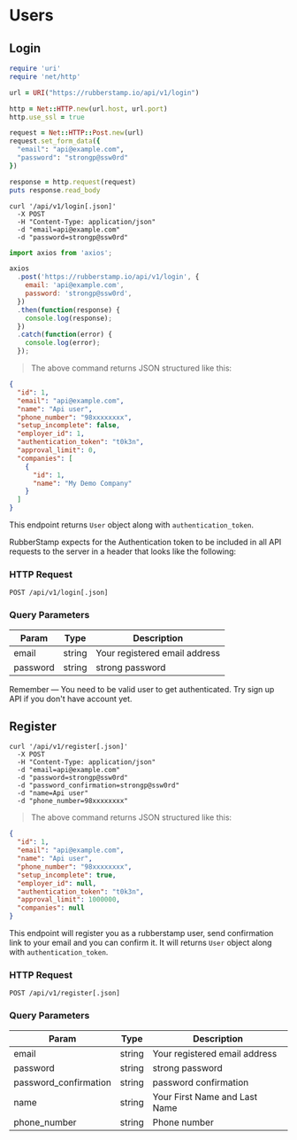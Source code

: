 # Users

## Login

```ruby
require 'uri'
require 'net/http'

url = URI("https://rubberstamp.io/api/v1/login")

http = Net::HTTP.new(url.host, url.port)
http.use_ssl = true

request = Net::HTTP::Post.new(url)
request.set_form_data({
  "email": "api@example.com",
  "password": "strongp@ssw0rd"
})

response = http.request(request)
puts response.read_body
```

```shell
curl '/api/v1/login[.json]'
  -X POST
  -H "Content-Type: application/json"
  -d "email=api@example.com"
  -d "password=strongp@ssw0rd"
```

```javascript
import axios from 'axios';

axios
  .post('https://rubberstamp.io/api/v1/login', {
    email: 'api@example.com',
    password: 'strongp@ssw0rd',
  })
  .then(function(response) {
    console.log(response);
  })
  .catch(function(error) {
    console.log(error);
  });
```

> The above command returns JSON structured like this:

```json
{
  "id": 1,
  "email": "api@example.com",
  "name": "Api user",
  "phone_number": "98xxxxxxxx",
  "setup_incomplete": false,
  "employer_id": 1,
  "authentication_token": "t0k3n",
  "approval_limit": 0,
  "companies": [
    {
      "id": 1,
      "name": "My Demo Company"
    }
  ]
}
```

This endpoint returns `User` object along with `authentication_token`.

RubberStamp expects for the Authentication token to be included in all API
requests to the server in a header that looks like the following:


### HTTP Request

`POST /api/v1/login[.json]`

### Query Parameters

| Param     | Type    | Description                   |
| --------- | ------- | -----------                   |
| email     | string  | Your registered email address |
| password  | string  | strong password               |

<aside class="success">
Remember — You need to be valid user to get authenticated. Try sign up API if you
don't have account yet.
</aside>

## Register

```shell
curl '/api/v1/register[.json]'
  -X POST
  -H "Content-Type: application/json"
  -d "email=api@example.com"
  -d "password=strongp@ssw0rd"
  -d "password_confirmation=strongp@ssw0rd"
  -d "name=Api user"
  -d "phone_number=98xxxxxxxx"
```

> The above command returns JSON structured like this:

```json
{
  "id": 1,
  "email": "api@example.com",
  "name": "Api user",
  "phone_number": "98xxxxxxxx",
  "setup_incomplete": true,
  "employer_id": null,
  "authentication_token": "t0k3n",
  "approval_limit": 1000000,
  "companies": null
}
```

This endpoint will register you as a rubberstamp user, send confirmation link
to your email and you can confirm it. It will returns `User` object along 
with `authentication_token`.

### HTTP Request

`POST /api/v1/register[.json]`

### Query Parameters

| Param                 | Type    | Description                   |
| ---------             | ------- | -----------                   |
| email                 | string  | Your registered email address |
| password              | string  | strong password               |
| password_confirmation | string  | password confirmation         |
| name                  | string  | Your First Name and Last Name |
| phone_number          | string  | Phone number                  |
